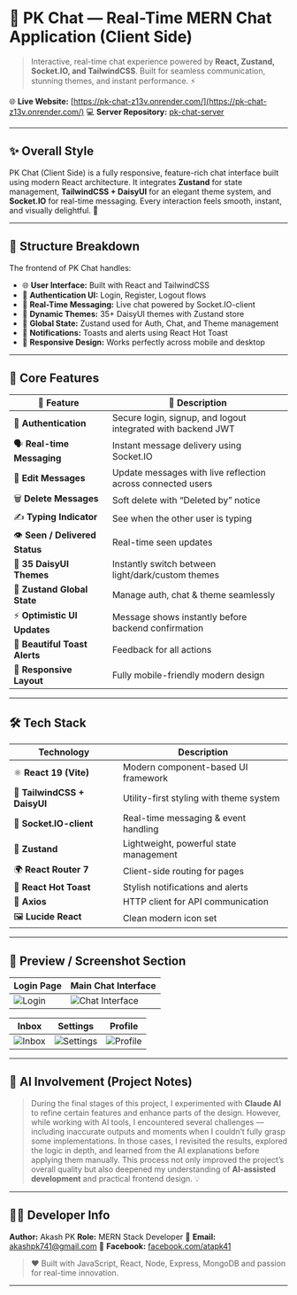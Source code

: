 # 💬 PK Chat — Real-Time MERN Chat Application (Client Side)

> Interactive, real-time chat experience powered by **React, Zustand, Socket.IO, and TailwindCSS**.
> Built for seamless communication, stunning themes, and instant performance. ⚡

🌐 **Live Website:** [https://pk-chat-z13v.onrender.com/](https://pk-chat-z13v.onrender.com/)
💻 **Server Repository:** [pk-chat-server](https://github.com/akashpk41/pk-chat-server)

---

## ✨ Overall Style

PK Chat (Client Side) is a fully responsive, feature-rich chat interface built using modern React architecture.
It integrates **Zustand** for state management, **TailwindCSS + DaisyUI** for an elegant theme system, and **Socket.IO** for real-time messaging.
Every interaction feels smooth, instant, and visually delightful. 🎨

---

## 🧠 Structure Breakdown

The frontend of PK Chat handles:

- 🌐 **User Interface:** Built with React and TailwindCSS
- 🔐 **Authentication UI:** Login, Register, Logout flows
- 💬 **Real-Time Messaging:** Live chat powered by Socket.IO-client
- 🎨 **Dynamic Themes:** 35+ DaisyUI themes with Zustand store
- 🧠 **Global State:** Zustand used for Auth, Chat, and Theme management
- 🔔 **Notifications:** Toasts and alerts using React Hot Toast
- 📱 **Responsive Design:** Works perfectly across mobile and desktop

---

## 🔮 Core Features

| 🌟 Feature                     | 💬 Description                                               |
| ------------------------------ | ------------------------------------------------------------ |
| 🔑 **Authentication**          | Secure login, signup, and logout integrated with backend JWT |
| 🗣️ **Real-time Messaging**     | Instant message delivery using Socket.IO                     |
| 📝 **Edit Messages**           | Update messages with live reflection across connected users  |
| 🗑️ **Delete Messages**         | Soft delete with “Deleted by” notice                         |
| ✍️ **Typing Indicator**        | See when the other user is typing                            |
| 👁️ **Seen / Delivered Status** | Real-time seen updates                                       |
| 🎨 **35 DaisyUI Themes**       | Instantly switch between light/dark/custom themes            |
| 🧠 **Zustand Global State**    | Manage auth, chat & theme seamlessly                         |
| ⚡ **Optimistic UI Updates**   | Message shows instantly before backend confirmation          |
| 🔔 **Beautiful Toast Alerts**  | Feedback for all actions                                     |
| 📱 **Responsive Layout**       | Fully mobile-friendly modern design                          |

---

## 🛠️ Tech Stack

| Technology                   | Description                             |
| ---------------------------- | --------------------------------------- |
| ⚛️ **React 19 (Vite)**       | Modern component-based UI framework     |
| 💅 **TailwindCSS + DaisyUI** | Utility-first styling with theme system |
| 🔌 **Socket.IO-client**      | Real-time messaging & event handling    |
| 🧠 **Zustand**               | Lightweight, powerful state management  |
| 🌍 **React Router 7**        | Client-side routing for pages           |
| 🍞 **React Hot Toast**       | Stylish notifications and alerts        |
| 🧩 **Axios**                 | HTTP client for API communication       |
| 🖼️ **Lucide React**          | Clean modern icon set                   |

---

## 📸 Preview / Screenshot Section

| Login Page                                        | Main Chat Interface                                                 |
| ------------------------------------------------- | ------------------------------------------------------------------- |
| ![Login](https://i.ibb.co.com/xKT5ncV2/login.jpg) | ![Chat Interface](https://i.ibb.co.com/JjgTXqV9/chat-interface.jpg) |

| Inbox                                             | Settings                                                | Profile                                               |
| ------------------------------------------------- | ------------------------------------------------------- | ----------------------------------------------------- |
| ![Inbox](https://i.ibb.co.com/WNgMM5hj/inbox.jpg) | ![Settings](https://i.ibb.co.com/nqtNcHNn/settings.jpg) | ![Profile](https://i.ibb.co.com/k2RMyjxP/profile.jpg) |

---

## 🤖 AI Involvement (Project Notes)

> During the final stages of this project, I experimented with **Claude AI** to refine certain features and enhance parts of the design.
> However, while working with AI tools, I encountered several challenges — including inaccurate outputs and moments when I couldn’t fully grasp some implementations.
> In those cases, I revisited the results, explored the logic in depth, and learned from the AI explanations before applying them manually.
> This process not only improved the project’s overall quality but also deepened my understanding of **AI-assisted development** and practical frontend design. 💡

---

## 👨‍💻 Developer Info

**Author:** Akash PK
**Role:** MERN Stack Developer
📧 **Email:** [akashpk741@gmail.com](mailto:akashpk741@gmail.com)
📘 **Facebook:** [facebook.com/atapk41](https://facebook.com/atapk41/)

> ❤️ Built with JavaScript, React, Node, Express, MongoDB and passion for real-time innovation.

---
